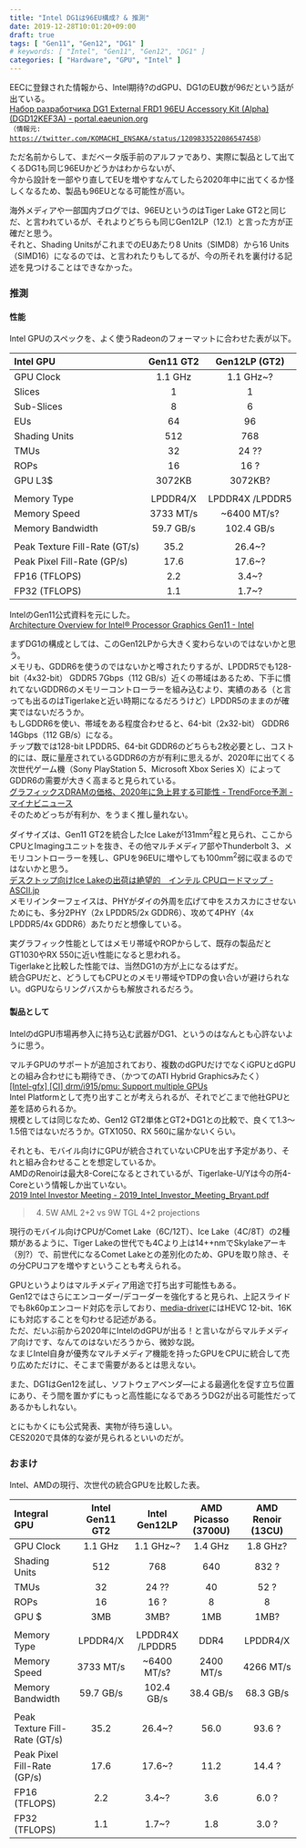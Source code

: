 ```yaml
---
title: "Intel DG1は96EU構成? & 推測"
date: 2019-12-28T10:01:20+09:00
draft: true
tags: [ "Gen11", "Gen12", "DG1" ]
# keywords: [ "Intel", "Gen11", "Gen12", "DG1" ]
categories: [ "Hardware", "GPU", "Intel" ]
---
```


EECに登録された情報から、Intel期待<span class="hide">?</span>のdGPU、DG1のEU数が96だという話が出ている。  
[Набор разработчика DG1 External FRD1 96EU Accessory Kit (Alpha) (DGD12KEF3A) - portal.eaeunion.org](https://portal.eaeunion.org/sites/odata/_layouts/15/Portal.EEC.Registry.UI/DisplayForm.aspx?ItemId=66098&ListId=d84d16d7-2cc9-4cff-a13b-530f96889dbc)  
	<code>（情報元: <https://twitter.com/KOMACHI_ENSAKA/status/1209833522086547458>）</code>  

ただ名前からして、まだベータ版手前のアルファであり、実際に製品として出てくるDG1も同じ96EUかどうかはわからないが、  
今から設計を一部やり直してEUを増やすなんてしたら2020年中に出てくるか怪しくなるため、製品も96EUとなる可能性が高い。  

海外メディアや一部国内ブログでは、96EUというのはTiger Lake GT2と同じだ、と言われているが、それよりどちらも同じGen12LP（12.1）と言った方が正確だと思う。  
それと、Shading UnitsがこれまでのEUあたり8 Units（SIMD8）から16 Units（SIMD16）になるのでは、と言われたりもしてるが、今の所それを裏付ける記述を見つけることはできなかった。  

### 推測
#### 性能
Intel GPUのスペックを、よく使うRadeonのフォーマットに合わせた表が以下。  

| Intel GPU | Gen11 GT2 | Gen12LP (GT2) |
| :-- | :--: | :--: |
| GPU Clock | 1.1 GHz | 1.1 GHz~? |
| Slices | 1 | 1 |
| Sub-Slices | 8 | 6 |
| EUs | 64 | 96 |
| Shading Units | 512 | 768 |
| TMUs | 32 | 24 ?? |
| ROPs | 16 | 16 ? |
| GPU L3$ | 3072KB | 3072KB? |
||
| Memory Type | LPDDR4/X | LPDDR4X /LPDDR5 |
| Memory Speed | 3733 MT/s | ~6400 MT/s? |
| Memory Bandwidth | 59.7 GB/s | 102.4 GB/s |
||
| Peak Texture Fill-Rate (GT/s) | 35.2 | 26.4~? |
| Peak Pixel Fill-Rate (GP/s) | 17.6 | 17.6~? |
| FP16 (TFLOPS) | 2.2 | 3.4~? |
| FP32 (TFLOPS) | 1.1 | 1.7~? |

IntelのGen11公式資料を元にした。  
[Architecture Overview for Intel® Processor Graphics Gen11 - Intel](https://software.intel.com/en-us/download/architecture-overview-for-intel-processor-graphics-gen11)  

まずDG1の構成としては、このGen12LPから大きく変わらないのではないかと思う。  
メモリも、GDDR6を使うのではないかと噂されたりするが、LPDDR5でも128-bit（4x32-bit） GDDR5 7Gbps（112 GB/s）近くの帯域はあるため、下手に慣れてないGDDR6のメモリーコントローラーを組み込むより、実績のある（と言っても出るのはTigerlakeと近い時期になるだろうけど）LPDDR5のままのが確実ではないだろうか。  
もしGDDR6を使い、帯域をある程度合わせると、64-bit（2x32-bit） GDDR6 14Gbps（112 GB/s）になる。  
チップ数では128-bit LPDDR5、64-bit GDDR6のどちらも2枚必要とし、コスト的には、既に量産されているGDDR6の方が有利に思えるが、2020年に出てくる次世代ゲーム機（Sony PlayStation 5、Microsoft Xbox Series X）によってGDDR6の需要が大きく高まると見られている。  
[グラフィックスDRAMの価格、2020年に急上昇する可能性 - TrendForce予測 - マイナビニュース](https://news.mynavi.jp/article/20191227-947180/)  
そのためどっちが有利か、をうまく推し量れない。  

ダイサイズは、Gen11 GT2を統合したIce Lakeが131mm<sup>2</sup>程と見られ、ここからCPUとImagingユニットを抜き、その他マルチメディア部やThunderbolt 3、メモリコントローラーを残し、GPUを96EUに増やしても100mm<sup>2</sup>弱に収まるのではないかと思う。  
[デスクトップ向けIce Lakeの出荷は絶望的　インテル CPUロードマップ - ASCII.jp](https://ascii.jp/elem/000/001/873/1873186/index-4.html)  
メモリインターフェイスは、PHYがダイの外周を広げて中をスカスカにさせないためにも、多分2PHY（2x LPDDR5/2x GDDR6）、攻めて4PHY（4x LPDDR5/4x GDDR6）あたりだと想像している。  

実グラフィック性能としてはメモリ帯域やROPからして、既存の製品だとGT1030やRX 550に近い性能になると思われる。  
Tigerlakeと比較した性能では、当然DG1の方が上になるはずだ。  
統合GPUだと、どうしてもCPUとのメモリ帯域やTDPの食い合いが避けられない。dGPUならリングバスからも解放されるだろう。  

#### 製品として
IntelのdGPU市場再参入に持ち込む武器がDG1、というのはなんとも心許ないように思う。  

マルチGPUのサポートが追加されており、複数のdGPUだけでなくiGPUとdGPUとの組み合わせにも期待でき、（かつてのATI Hybrid Graphicsみたく）  
[[Intel-gfx] [CI] drm/i915/pmu: Support multiple GPUs](https://lists.freedesktop.org/archives/intel-gfx/2019-October/216404.html)  
Intel Platformとして売り出すことが考えられるが、それでどこまで他社GPUと差を詰められるか。  
規模としては同じなため、Gen12 GT2単体とGT2+DG1との比較で、良くて1.3〜1.5倍ではないだろうか。GTX1050、RX 560に届かないくらい。  

それとも、モバイル向けにGPUが統合されていないCPUを出す予定があり、それと組み合わせることを想定しているか。  
AMDのRenoirは最大8-Coreになるとされているが、Tigerlake-U/Yは今の所4-Coreという情報しか出ていない。  
[2019 Intel Investor Meeting - 2019_Intel_Investor_Meeting_Bryant.pdf](http://intelstudios.edgesuite.net/im/2019/pdf/2019_Intel_Investor_Meeting_Bryant.pdf#page=11)  

 > 4) 5W AML 2+2 vs 9W TGL 4+2 projections

現行のモバイル向けCPUがComet Lake（6C/12T）、Ice Lake（4C/8T）の2種類があるように、Tiger Lakeの世代でも4Cより上は14++nmでSkylakeアーキ<span class="hide">（別?）</span>で、前世代になるComet Lakeとの差別化のため、GPUを取り除き、その分CPUコアを増やすということも考えられる。  

GPUというよりはマルチメディア用途で打ち出す可能性もある。  
Gen12ではさらにエンコーダー/デコーダーを強化すると見られ、上記スライドでも8k60pエンコード対応を示しており、[media-driver](https://github.com/intel/media-driver)にはHEVC 12-bit、16Kにも対応することを匂わせる記述がある。  
ただ、だいぶ前から2020年にIntelのdGPUが出る！と言いながらマルチメディア向けです、なんてのはないだろうから、微妙な説。  
なまじIntel自身が優秀なマルチメディア機能を持ったGPUをCPUに統合して売り広めただけに、そこまで需要があるとは思えない。  

また、DG1はGen12を試し、ソフトウェアベンダ―による最適化を促す立ち位置にあり、そう間を置かずにもっと高性能になるであろうDG2が出る可能性だってあるかもしれない。  


とにもかくにも公式発表、実物が待ち遠しい。  
CES2020で具体的な姿が見られるといいのだが。  

### おまけ
Intel、AMDの現行、次世代の統合GPUを比較した表。  

| Integral GPU | Intel Gen11 GT2 | Intel Gen12LP | AMD Picasso (3700U) | AMD Renoir (13CU) |
| :-- | :--: | :--: | :--: | :--: |
| GPU Clock | 1.1 GHz | 1.1 GHz~? | 1.4 GHz | 1.8 GHz? |
| Shading Units | 512 | 768 | 640 | 832 ? |
| TMUs | 32 | 24 ?? | 40 | 52 ? |
| ROPs | 16 | 16 ? | 8 | 8 |
| GPU $ | 3MB | 3MB? | 1MB | 1MB? | 
||
| Memory Type | LPDDR4/X | LPDDR4X /LPDDR5 | DDR4 | LPDDR4/X |
| Memory Speed | 3733 MT/s | ~6400 MT/s? | 2400 MT/s | 4266 MT/s |
| Memory Bandwidth | 59.7 GB/s | 102.4 GB/s | 38.4 GB/s | 68.3 GB/s | 
||
| Peak Texture Fill-Rate (GT/s) | 35.2 | 26.4~? | 56.0 | 93.6 ? |
| Peak Pixel Fill-Rate (GP/s) | 17.6 | 17.6~? | 11.2 | 14.4 ? |
| FP16 (TFLOPS) | 2.2 | 3.4~? | 3.6 | 6.0 ? |
| FP32 (TFLOPS) | 1.1 | 1.7~? | 1.8 | 3.0 ? |

